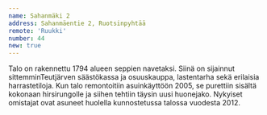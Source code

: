 ```yaml
---
name: Sahanmäki 2
address: Sahanmäentie 2, Ruotsinpyhtää
remote: 'Ruukki'
number: 44
new: true
---
```

Talo on rakennettu 1794 alueen seppien navetaksi. Siinä on sijainnut sittemminTeutjärven säästökassa ja osuuskauppa, lastentarha sekä erilaisia harrastetiloja. Kun talo remontoitiin asuinkäyttöön 2005, se purettiin sisältä kokonaan hirsirungolle ja siihen tehtiin täysin uusi huonejako. Nykyiset omistajat ovat asuneet huolella kunnostetussa talossa vuodesta 2012.
